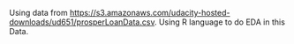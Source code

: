 Using data from  https://s3.amazonaws.com/udacity-hosted-downloads/ud651/prosperLoanData.csv.
Using R language to do EDA in this Data.
